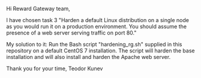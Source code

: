 Hi Reward Gateway team,

  I have chosen task 3 "Harden a default Linux distribution on a single node as you would run it on a
production environment. You should assume the presence of a web server
serving traffic on port 80."

  My solution to it:
    Run the Bash script "hardening_rg.sh" supplied in this repository on a default CentOS 7 installation. The script will harden the base installation and will also install and harden the Apache web server.
  
  Thank you for your time,
                    Teodor Kunev
